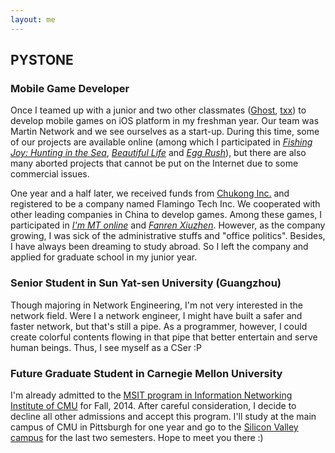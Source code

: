 ```yaml
---
layout: me
---
```


## **PYSTONE**

### Mobile Game Developer
Once I teamed up with a junior and two other classmates ([Ghost][1], [txx][2]) to develop mobile games on iOS platform in my freshman year. Our team was Martin Network and we see ourselves as a start-up. During this time, some of our projects are available online (among which I participated in *[Fishing Joy: Hunting in the Sea][5]*, *[Beautiful Life][3]* and *[Egg Rush][4]*), but there are also many aborted projects that cannot be put on the Internet due to some commercial issues. 

One year and a half later, we received funds from [Chukong Inc.][6] and registered to be a company named Flamingo Tech Inc. We cooperated with other leading companies in China to develop games. Among these games, I participated in *[I'm MT online][7]* and *[Fanren Xiuzhen][8]*. However, as the company growing, I was sick of the administrative stuffs and "office politics". Besides, I have always been dreaming to study abroad. So I left the company and applied for graduate school in my junior year.

### Senior Student in Sun Yat-sen University (Guangzhou)
Though majoring in Network Engineering, I'm not very interested in the network field. Were I a network engineer, I might have built a safer and faster network, but that's still a pipe. As a programmer, however, I could create colorful contents flowing in that pipe that better entertain and serve human beings. Thus, I see myself as a CSer :P

### Future Graduate Student in Carnegie Mellon University
I'm already admitted to the [MSIT program in Information Networking Institute of CMU][9] for Fall, 2014. After careful consideration, I decide to decline all other admissions and accept this program. I'll study at the main campus of CMU in Pittsburgh for one year and go to the [Silicon Valley campus][10] for the last two semesters. Hope to meet you there :)


[1]: http://www.ghost233.me/
[2]: http://blog.t-xx.me/
[3]: https://itunes.apple.com/us/app/mei-li-ren-sheng/id530398529?mt=8
[4]: https://itunes.apple.com/us/app/ji-su-fei-dan/id505841339?mt=8
[5]: https://itunes.apple.com/cn/app/bu-yu-da-ren-zhi-shen-hai/id434796026?mt=8
[6]: http://en.chukong-inc.com/
[7]: https://itunes.apple.com/cn/app/wo-jiaomt-online/id560104652?l=en&mt=8
[8]: https://itunes.apple.com/cn/app/fan-ren-xiu-zhen/id682389760?mt=8
[9]: http://www.ini.cmu.edu/degrees/psv_msit/index.html
[10]: http://www.cmu.edu/silicon-valley/